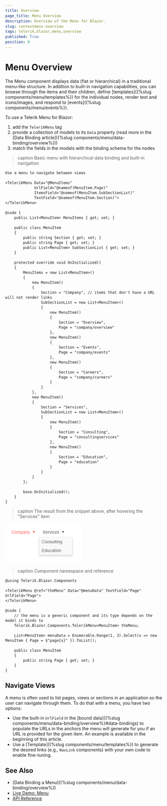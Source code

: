 ```yaml
---
title: Overview
page_title: Menu Overview
description: Overview of the Menu for Blazor.
slug: contextmenu-overview
tags: telerik,blazor,menu,overview
published: True
position: 0
---
```


# Menu Overview

The Menu component displays data (flat or hierarchical) in a traditional menu-like structure. In addition to built-in navigation capabilities, you can browse through the items and their children, define [templates]({%slug components/menu/templates%}) for the individual nodes, render text and icons/images, and respond to [events]({%slug components/menu/events%}).

To use a Telerik Menu for Blazor:

1. add the `TelerikMenu` tag
1. provide a collection of models to its `Data` property (read more in the [Data Binding article]({%slug components/menu/data-binding/overview%}))
1. match the fields in the models with the binding schema for the nodes

>caption Basic menu with hierarchical data binding and built-in navigation

````CSHTML
Use a menu to navigate between views

<TelerikMenu Data="@MenuItems"
             UrlField="@nameof(MenuItem.Page)"
             ItemsField="@nameof(MenuItem.SubSectionList)"
             TextField="@nameof(MenuItem.Section)">
</TelerikMenu>

@code {
    public List<MenuItem> MenuItems { get; set; }
    
    public class MenuItem
    {
        public string Section { get; set; }
        public string Page { get; set; }
        public List<MenuItem> SubSectionList { get; set; }
    }
    
    protected override void OnInitialized()
    {
        MenuItems = new List<MenuItem>()
        {
            new MenuItem()
            {
                Section = "Company", // items that don't have a URL will not render links
                SubSectionList = new List<MenuItem>()
                {
                    new MenuItem()
                    {
                        Section = "Overview",
                        Page = "company/overview"
                    },
                    new MenuItem()
                    {
                        Section = "Events",
                        Page = "company/events"
                    },
                    new MenuItem()
                    {
                        Section = "Careers",
                        Page = "company/careers"
                    }
                }
            },
            new MenuItem()
            {
                Section = "Services",
                SubSectionList = new List<MenuItem>()
                {
                    new MenuItem()
                    {
                        Section = "Consulting",
                        Page = "consultingservices"
                    },
                    new MenuItem()
                    {
                        Section = "Education",
                        Page = "education"
                    }
                }
            }
        };

        base.OnInitialized();
    }
}
````

>caption The result from the snippet above, after hovering the "Services" item

![](images/menu-overview.png)

>caption Component namespace and reference

````CSHTML
@using Telerik.Blazor.Components

<TelerikMenu @ref="theMenu" Data="@menuData" TextField="Page" UrlField="Page">
</TelerikMenu>

@code {
    // the menu is a generic component and its type depends on the model it binds to
    Telerik.Blazor.Components.TelerikMenu<MenuItem> theMenu;

    List<MenuItem> menuData = Enumerable.Range(1, 3).Select(x => new MenuItem { Page = $"page{x}" }).ToList();

    public class MenuItem
    {
        public string Page { get; set; }
    }
}
````


## Navigate Views

A menu is often used to list pages, views or sections in an application so the user can navigate through them. To do that with a menu, you have two options:

* Use the built-in `UrlField` in the [bound data]({%slug components/menu/data-binding/overview%}#data-bindings) to populate the URLs in the anchors the menu will generate for you if an URL is provided for the given item. An example is available in the beginning of this article.
* Use a [Template]({%slug components/menu/templates%}) to generate the desired links (e.g., `NavLink` components) with your own code to enable fine-tuning.


## See Also

  * [Data Binding a Menu]({%slug components/menu/data-binding/overview%})
  * [Live Demo: Menu](https://demos.telerik.com/blazor-ui/menu/index)
  * [API Reference](https://docs.telerik.com/blazor-ui/api/Telerik.Blazor.Components.TelerikMenu-1)

